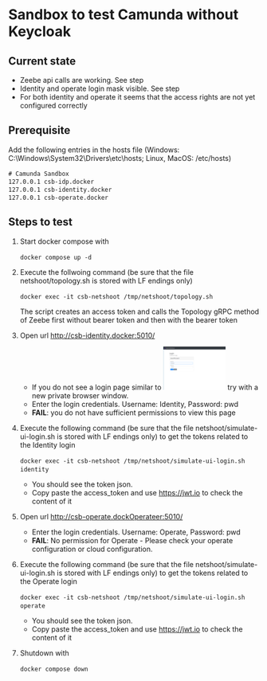 # Sandbox to test Camunda without Keycloak
## Current state
- Zeebe api calls are working. See step 
- Identity and operate login mask visible. See step 
- For both identity and operate it seems that the access rights are not yet configured correctly

## Prerequisite
Add the following entries in the hosts file (Windows: C:\Windows\System32\Drivers\etc\hosts; Linux, MacOS: /etc/hosts)
```
# Camunda Sandbox
127.0.0.1 csb-idp.docker
127.0.0.1 csb-identity.docker
127.0.0.1 csb-operate.docker
```

## Steps to test
1. Start docker compose with

    `docker compose up -d`
1. Execute the follwoing command (be sure that the file netshoot/topology.sh is stored with LF endings only)

    `docker exec -it csb-netshoot /tmp/netshoot/topology.sh`

    The script creates an access token and calls the Topology gRPC method of Zeebe first without bearer token and then with the bearer token

1. Open url http://csb-identity.docker:5010/
    - If you do not see a login page similar to [<img src="DuendeLoginPage.png" width="125" />](DuendeLoginPage.png) try with a new private browser window.
    - Enter the login credentials. Username: Identity, Password: pwd
    - **FAIL**: you do not have sufficient permissions to view this page

1. Execute the following command (be sure that the file netshoot/simulate-ui-login.sh is stored with LF endings only) to get the tokens related to the Identity login

    `docker exec -it csb-netshoot /tmp/netshoot/simulate-ui-login.sh identity`

    - You should see the token json.
    - Copy paste the access_token and use https://jwt.io to check the content of it

1. Open url http://csb-operate.dockOperateer:5010/
    - Enter the login credentials. Username: Operate, Password: pwd
    - **FAIL**: No permission for Operate - Please check your operate configuration or cloud configuration.

1. Execute the following command (be sure that the file netshoot/simulate-ui-login.sh is stored with LF endings only) to get the tokens related to the Operate login

    `docker exec -it csb-netshoot /tmp/netshoot/simulate-ui-login.sh operate`

    - You should see the token json.
    - Copy paste the access_token and use https://jwt.io to check the content of it

1. Shutdown with

    `docker compose down`
